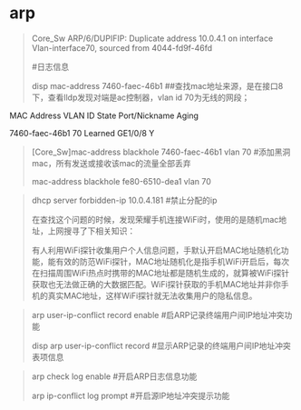 # arp



> Core_Sw ARP/6/DUPIFIP: Duplicate address 10.0.4.1 on interface Vlan-interface70, sourced from 4044-fd9f-46fd
>
> #日志信息
>
> disp mac-address 7460-faec-46b1   ##查找mac地址来源，是在接口8下，查看lldp发现对端是ac控制器，vlan id 70为无线的网段；

MAC Address      VLAN ID    State            Port/Nickname            Aging

7460-faec-46b1   70         Learned          GE1/0/8                  Y

> [Core_Sw]mac-address blackhole 7460-faec-46b1 vlan 70  #添加黑洞mac，所有发送或接收该mac的流量全部丢弃
>
> mac-address blackhole fe80-6510-dea1 vlan 70



> dhcp server forbidden-ip 10.0.4.181  #禁止分配的ip
>
> 在查找这个问题的时候，发现荣耀手机连接WiFi时，使用的是随机mac地址，上网搜寻了下相关知识：
>
> 有人利用WiFi探针收集用户个人信息问题，手默认开启MAC地址随机化功能，能有效的防范WiFi探针，MAC地址随机化是指手机WiFi开启后，每次在扫描周围WiFi热点时携带的MAC地址都是随机生成的，就算被WiFi探针获取也无法做正确的大数据匹配。WiFi探针获取的手机MAC地址并非你手机的真实MAC地址，这样WiFi探针就无法收集用户的隐私信息。



> arp user-ip-conflict record enable  #启ARP记录终端用户间IP地址冲突功能
>
> disp arp user-ip-conflict record    #显示ARP记录的终端用户间IP地址冲突表项信息



> arp check log enable #开启ARP日志信息功能
>
> arp ip-conflict log prompt #开启源IP地址冲突提示功能